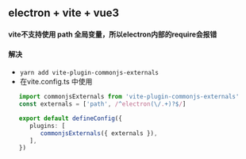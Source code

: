 ## electron + vite + vue3

#### vite不支持使用 path 全局变量，所以electron内部的require会报错
#### 解决
   - ``` yarn add vite-plugin-commonjs-externals ```
   - 在vite.config.ts 中使用
   ```ts
      import commonjsExternals from 'vite-plugin-commonjs-externals'
      const externals = ['path', /^electron(\/.+)?$/]

      export default defineConfig({
         plugins: [
            commonjsExternals({ externals }),
         ],
      })
   ```
